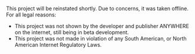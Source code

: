 This project will be reinstated shortly. 
Due to concerns, it was taken offline. 
For all legal reasons:
- This project was not shown by the developer and publisher ANYWHERE on the internet, still being in beta development.
- This project was not made in violation of any South American, or North American Internet Regulatory Laws. 
